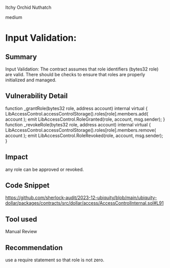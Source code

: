 Itchy Orchid Nuthatch

medium

# Input Validation:

## Summary
Input Validation: The contract assumes that role identifiers (bytes32 role) are valid. There should be checks to ensure that roles are properly initialized and managed.

## Vulnerability Detail
  function _grantRole(bytes32 role, address account) internal virtual {
        LibAccessControl.accessControlStorage().roles[role].members.add(
            account
        );
        emit LibAccessControl.RoleGranted(role, account, msg.sender);
    }
  function _revokeRole(bytes32 role, address account) internal virtual {
        LibAccessControl.accessControlStorage().roles[role].members.remove(
            account
        );
        emit LibAccessControl.RoleRevoked(role, account, msg.sender);
    }
## Impact
any role can be approved or revoked.

## Code Snippet
https://github.com/sherlock-audit/2023-12-ubiquity/blob/main/ubiquity-dollar/packages/contracts/src/dollar/access/AccessControlInternal.sol#L91
## Tool used

Manual Review

## Recommendation
use a require statement so that role is not zero.